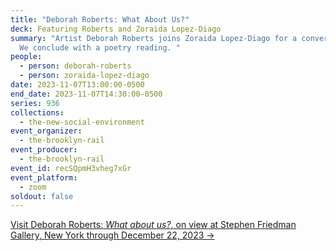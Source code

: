 ```yaml
---
title: "Deborah Roberts: What About Us?"
deck: Featuring Roberts and Zoraida Lopez-Diago
summary: "Artist Deborah Roberts joins Zoraida Lopez-Diago for a conversation.
  We conclude with a poetry reading. "
people:
  - person: deborah-roberts
  - person: zoraida-lopez-diago
date: 2023-11-07T13:00:00-0500
end_date: 2023-11-07T14:30:00-0500
series: 936
collections:
  - the-new-social-environment
event_organizer:
  - the-brooklyn-rail
event_producer:
  - the-brooklyn-rail
event_id: recSQpmH3vheg7xGr
event_platform:
  - zoom
soldout: false
---
```

[V﻿isit Deborah Roberts: *What about us?*, on view at Stephen Friedman Gallery, New York through December 22, 2023 →](https://www.stephenfriedman.com/exhibitions/180-deborah-roberts-what-about-us-stephen-friedman-gallery-new-york/)